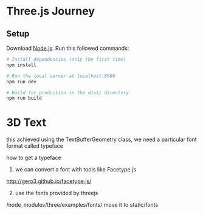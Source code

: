 # Three.js Journey

## Setup
Download [Node.js](https://nodejs.org/en/download/).
Run this followed commands:

``` bash
# Install dependencies (only the first time)
npm install

# Run the local server at localhost:8080
npm run dev

# Build for production in the dist/ directory
npm run build
```
# 3D Text 
this achieved using the TextBufferGeometry class, we need a particular font format called typeface 

how to get a typeface
1. we can convert a font with tools like Facetype.js 

http://gero3.github.io/facetype.js/

2. use the fonts provided by threejs

/node_modules/three/examples/fonts/ move it to static/fonts